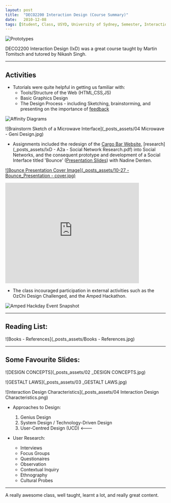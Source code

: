 ```yaml
---
layout: post
title:  "DECO2200 Interaction Design (Course Summary)"
date:   2010-12-08
tags: [Student, Class, USYD, University of Sydney, Semester, Interaction, Design]
---
```


![Prototypes](_posts_assets/prototypes.jpg)

DECO2200 Interaction Design (IxD) was a great course taught by Martin Tomitsch and tutored by Nikash Singh.

---

## Activities

- Tutorials were quite helpful in getting us familiar with:
	- Tools/Structure of the Web (HTML,CSS,JS)
	- Basic Graphics Design
	- The Design Process - including Sketching, brainstorming, and presenting on the importance of [feedback](_posts_assets/10-21---IxD_Feedback-Compressed.pdf)

![Affinity Diagrams](_posts_assets/affinity1.jpg)

![Brainstorm Sketch of a Microwave Interface](_posts_assets/04 Microwave - Geni Design.jpg)

- Assignments included the redesign of the [Cargo Bar Website](http://cargobar.com.au/), [research](_posts_assets/IxD - A2a - Social Network Research.pdf) into Social Networks, and the consequent prototype and development of a Social Interface titled 'Bounce' ([Presentation Slides](_posts_assets/10-27---Bounce_Presentation_-Extended.pdf)) with Nadine Denten.

[![Bounce Presentation Cover Image](_posts_assets/10-27 - Bounce_Presentation - cover.jpg)](_posts_assets/10-27---Bounce_Presentation_-Extended.pdf)

<iframe width="420" height="315" src="https://www.youtube.com/embed/gxG-jgrLyIo" frameborder="0" allowfullscreen></iframe>

- The class incouraged participation in external activities such as the OzChi Design Challenged, and the Amped Hackathon.

![Amped Hackday Event Snapshot](_posts_assets/AMPED.jpg)

---

## Reading List:

![Books - References](_posts_assets/Books - References.jpg)

---

## Some Favourite Slides:

![DESIGN CONCEPTS](_posts_assets/02 _DESIGN CONCEPTS.jpg)

![GESTALT LAWS](_posts_assets/03 _GESTALT LAWS.jpg)

![Interaction Design Characteristics](_posts_assets/04 Interaction Design Characteristics.png)
	
- Approaches to Design:
	1. Genius Design
	2. System Design / Technology-Driven Design
	3. User-Centred Design (UCD) <---


- User Research:
	- Interviews
	- Focus Groups
	- Questionaires
	- Observation
	- Contextual Inquiry
	- Ethnography
	- Cultural Probes

---
A really awesome class, well taught, learnt a lot, and really great content.
